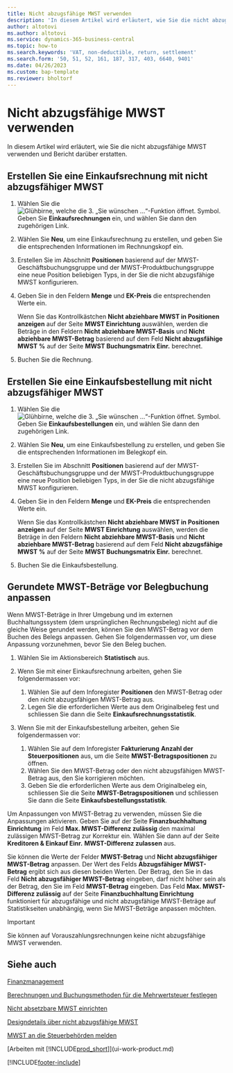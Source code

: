 ```yaml
---
title: Nicht abzugsfähige MWST verwenden
description: 'In diesem Artikel wird erläutert, wie Sie die nicht abzugsfähige MWST verwenden und Bericht darüber erstatten.'
author: altotovi
ms.author: altotovi
ms.service: dynamics-365-business-central
ms.topic: how-to
ms.search.keywords: 'VAT, non-deductible, return, settlement'
ms.search.form: '50, 51, 52, 161, 187, 317, 403, 6640, 9401'
ms.date: 04/26/2023
ms.custom: bap-template
ms.reviewer: bholtorf
---
```


# Nicht abzugsfähige MWST verwenden

In diesem Artikel wird erläutert, wie Sie die nicht abzugsfähige MWST verwenden und Bericht darüber erstatten.

## Erstellen Sie eine Einkaufsrechnung mit nicht abzugsfähiger MWST

1. Wählen Sie die ![Glühbirne, welche die 3. „Sie wünschen ...“-Funktion öffnet.](media/ui-search/search_small.png "Wie möchten Sie weiter verfahren?") Symbol. Geben Sie **Einkaufsrechnungen** ein, und wählen Sie dann den zugehörigen Link.
2. Wählen Sie **Neu**, um eine Einkaufsrechnung zu erstellen, und geben Sie die entsprechenden Informationen im Rechnungskopf ein.
3. Erstellen Sie im Abschnitt **Positionen** basierend auf der MWST-Geschäftsbuchungsgruppe und der MWST-Produktbuchungsgruppe eine neue Position beliebigen Typs, in der Sie die nicht abzugsfähige MWST konfigurieren.
4. Geben Sie in den Feldern **Menge** und **EK-Preis** die entsprechenden Werte ein.

    Wenn Sie das Kontrollkästchen **Nicht abziehbare MWST in Positionen anzeigen** auf der Seite **MWST Einrichtung** auswählen, werden die Beträge in den Feldern **Nicht abziehbare MWST-Basis** und **Nicht abziehbare MWST-Betrag** basierend auf dem Feld **Nicht abzugsfähige MWST %** auf der Seite **MWST Buchungsmatrix Einr.** berechnet.

5. Buchen Sie die Rechnung.

## Erstellen Sie eine Einkaufsbestellung mit nicht abzugsfähiger MWST

1. Wählen Sie die ![Glühbirne, welche die 3. „Sie wünschen ...“-Funktion öffnet.](media/ui-search/search_small.png "Wie möchten Sie weiter verfahren?") Symbol. Geben Sie **Einkaufsbestellungen** ein, und wählen Sie dann den zugehörigen Link.
2. Wählen Sie **Neu**, um eine Einkaufsbestellung zu erstellen, und geben Sie die entsprechenden Informationen im Belegkopf ein.
3. Erstellen Sie im Abschnitt **Positionen** basierend auf der MWST-Geschäftsbuchungsgruppe und der MWST-Produktbuchungsgruppe eine neue Position beliebigen Typs, in der Sie die nicht abzugsfähige MWST konfigurieren.
4. Geben Sie in den Feldern **Menge** und **EK-Preis** die entsprechenden Werte ein.

    Wenn Sie das Kontrollkästchen **Nicht abziehbare MWST in Positionen anzeigen** auf der Seite **MWST Einrichtung** auswählen, werden die Beträge in den Feldern **Nicht abziehbare MWST-Basis** und **Nicht abziehbare MWST-Betrag** basierend auf dem Feld **Nicht abzugsfähige MWST %** auf der Seite **MWST Buchungsmatrix Einr.** berechnet.

5. Buchen Sie die Einkaufsbestellung.

## Gerundete MWST-Beträge vor Belegbuchung anpassen

Wenn MWST-Beträge in Ihrer Umgebung und im externen Buchhaltungssystem (dem ursprünglichen Rechnungsbeleg) nicht auf die gleiche Weise gerundet werden, können Sie den MWST-Betrag vor dem Buchen des Belegs anpassen. Gehen Sie folgendermassen vor, um diese Anpassung vorzunehmen, bevor Sie den Beleg buchen.

1. Wählen Sie im Aktionsbereich **Statistisch** aus.
2. Wenn Sie mit einer Einkaufsrechnung arbeiten, gehen Sie folgendermassen vor:

    1. Wählen Sie auf dem Inforegister **Positionen** den MWST-Betrag oder den nicht abzugsfähigen MWST-Betrag aus.
    2. Legen Sie die erforderlichen Werte aus dem Originalbeleg fest und schliessen Sie dann die Seite **Einkaufsrechnungsstatistik**.

3.  Wenn Sie mit der Einkaufsbestellung arbeiten, gehen Sie folgendermassen vor:

    1. Wählen Sie auf dem Inforegister **Fakturierung** **Anzahl der Steuerpositionen** aus, um die Seite **MWST-Betragspositionen** zu öffnen.
    2. Wählen Sie den MWST-Betrag oder den nicht abzugsfähigen MWST-Betrag aus, den Sie korrigieren möchten.
    3. Geben Sie die erforderlichen Werte aus dem Originalbeleg ein, schliessen Sie die Seite **MWST-Betragspositionen** und schliessen Sie dann die Seite **Einkaufsbestellungsstatistik**.

Um Anpassungen von MWST-Betrag zu verwenden, müssen Sie die Anpassungen aktivieren. Geben Sie auf der Seite **Finanzbuchhaltung Einrichtung** im Feld **Max. MWST-Differenz zulässig** den maximal zulässigen MWST-Betrag zur Korrektur ein. Wählen Sie dann auf der Seite **Kreditoren & Einkauf Einr.** **MWST-Differenz zulassen** aus.

Sie können die Werte der Felder **MWST-Betrag** und **Nicht abzugsfähiger MWST-Betrag** anpassen. Der Wert des Felds **Abzugsfähiger MWST-Betrag** ergibt sich aus diesen beiden Werten. Der Betrag, den Sie in das Feld **Nicht abzugsfähiger MWST-Betrag** eingeben, darf nicht höher sein als der Betrag, den Sie im Feld **MWST-Betrag** eingeben. Das Feld **Max. MWST-Differenz zulässig** auf der Seite **Finanzbuchhaltung Einrichtung** funktioniert für abzugsfähige und nicht abzugsfähige MWST-Beträge auf Statistikseiten unabhängig, wenn Sie MWST-Beträge anpassen möchten.

> [!IMPORTANT]
> Sie können auf Vorauszahlungsrechnungen keine nicht abzugsfähige MWST verwenden.

## Siehe auch 

[Finanzmanagement](finance.md)

[Berechnungen und Buchungsmethoden für die Mehrwertsteuer festlegen](finance-setup-vat.md)  

[Nicht absetzbare MWST einrichten](finance-setup-nondeductible-vat.md)

[Designdetails über nicht abzugsfähige MWST](design-details-nondeductible-vat.md)

[MWST an die Steuerbehörden melden](finance-how-report-vat.md)

[Arbeiten mit [!INCLUDE[prod_short](includes/prod_short.md)]](ui-work-product.md)

[!INCLUDE[footer-include](includes/footer-banner.md)]
